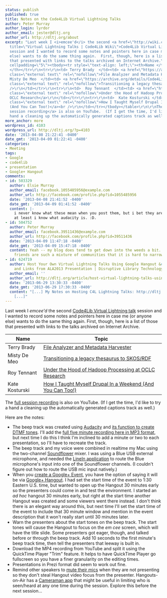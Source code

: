 ```yaml
---
status: publish
published: true
title: Notes on the Code4Lib Virtual Lightning Talks
author: Peter Murray
author_login: lyrdor
author_email: jester@dltj.org
author_url: http://dltj.org/about
excerpt: "Last week I <i>emcee'd</i> the second <a href=\"http://wiki.code4lib.org/index.php/Virtual_Lightning_Talks\"
  title=\"Virtual Lightning Talks | Code4Lib Wiki\">Code4Lib Virtual Lightning talk</a>
  session and I wanted to record some notes and pointers here in case me (or anyone
  else) wants to do the same thing again.  First, though, here is a list of those
  that presented with links to the talks archived on Internet Archive.\r\n\r\n<table
  cellpadding=\"5\"><tbody><tr style=\"text-align: left;\"><th>Name </th><th> Topic
  </th></tr>\r\n<tr>\r\n<td> Terry Brady  </td><td> <a href=\"https://archive.org/details/Code4LibLightningTalksApr2013TerryBrady\"
  class=\"external text\" rel=\"nofollow\">File Analyzer and Metadata Harvester</a>\r\n</td></tr>\r\n<tr>\r\n<td>
  Misty De Meo  </td><td> <a href=\"https://archive.org/details/Code4LibLightningTalksApr2013MistyDeMeo\"
  class=\"external text\" rel=\"nofollow\">Transitioning a legacy thesaurus to SKOS/RDF</a><br
  />\r\n</td></tr>\r\n<tr>\r\n<td>  Roy Tennant  </td><td> <a href=\"https://archive.org/details/Code4LibLightningTalksApr2013RoyTennant\"
  class=\"external text\" rel=\"nofollow\">Under the Hood of Hadoop Processing at
  OCLC Research</a>\r\n</td></tr>\r\n<tr>\r\n<td>  Kate Kosturski </td><td> <a href=\"https://archive.org/details/Code4LibLightningTalksApr2013KateKosturski\"
  class=\"external text\" rel=\"nofollow\">How I Taught Myself Drupal In a Weekend
  (And You Can Too!)</a><br />\r\n</td></tr></tbody></table>\r\n\r\nThe <a href=\"https://www.youtube.com/watch?v=JvsKCDQx9Uo\">full
  session recording</a> is also on YouTube.  (If I get the time, I'd like to try a
  hand a cleaning up the automatically generated captions track as well.)\r\n"
more_anchor: more
wordpress_id: 4103
wordpress_url: http://dltj.org/?p=4103
date: '2013-04-08 21:22:41 -0400'
date_gmt: '2013-04-09 01:22:41 -0400'
categories:
- Meeting
tags:
- Google
- code4lib
- presentation
- Google+ Hangout
comments:
- id: 503329
  author: Elsie Murray
  author_email: facebook.1055485956@example.com
  author_url: http://facebook.com/profile.php?id=1055485956
  date: '2013-04-08 21:41:52 -0400'
  date_gmt: '2013-04-09 01:41:52 -0400'
  content: |-
    i never know what these mean when you post them, but i bet they are really cool!
    at least i know what audacity is. :D.
- id: 504752
  author: Peter Murray
  author_email: facebook.39511436@example.com
  author_url: http://facebook.com/profile.php?id=39511436
  date: '2013-04-09 11:47:18 -0400'
  date_gmt: '2013-04-09 15:47:18 -0400'
  content: Yeah -- my blog does tend to get down into the weeds a bit.  My Facebook
    friends are such a mixture of communities that it is hard to narrow stuff down...
- id: 624719
  author: Host Your Own Virtual Lightning Talks Using Google Hangout &#8212; Slides
    and Links from ALA2013 Presentation | Disruptive Library Technology Jester
  author_email: ''
  author_url: http://dltj.org/article/host-virtual-lightning-talks-using-google-hangout/
  date: '2013-06-29 13:30:33 -0400'
  date_gmt: '2013-06-29 17:30:33 -0400'
  content: "[...] My Notes on Hosting C4L Lightning Talks: http://dltj.org/article/c4l-virtual-lightning-talk-notes/
    [...]"
---
```

Last week I _emcee'd_ the second [Code4Lib Virtual Lightning talk](http://wiki.code4lib.org/index.php/Virtual_Lightning_Talks) session and I wanted to record some notes and pointers here in case me (or anyone else) wants to do the same thing again. 
First, though, here is a list of those that presented with links to the talks archived on Internet Archive.

| Name     | Topic   |
|----------|-------------|
| Terry Brady | [File Analyzer and Metadata Harvester](https://archive.org/details/Code4LibLightningTalksApr2013TerryBrady) |
| Misty De Meo | [Transitioning a legacy thesaurus to SKOS/RDF](https://archive.org/details/Code4LibLightningTalksApr2013MistyDeMeo) |
| Roy Tennant | [Under the Hood of Hadoop Processing at OCLC Research](https://archive.org/details/Code4LibLightningTalksApr2013RoyTennant) | 
| Kate Kosturski | [How I Taught Myself Drupal In a Weekend (And You Can Too!)](https://archive.org/details/Code4LibLightningTalksApr2013KateKosturski) |

The [full session recording](https://www.youtube.com/watch?v=JvsKCDQx9Uo) is also on YouTube. 
(If I get the time, I'd like to try a hand a cleaning up the automatically generated captions track as well.)  

Here are the notes:

* The beep track was created using [Audacity](http://audacity.sourceforge.net/) and [its function to create DTMF tones](http://manual.audacityteam.org/man/Generate_Menu#dtmf). I'll add the [full five minute recording here in MP3 format](https://dltj.org/wp-content/uploads/2013/04/Code4Lib-Virtual-Lightning-Talks-audio-track.mp3), but next time I do this I think I'm inclined to add a minute or two to each presentation, so I'll have to recreate the track.
* The beep track and my voice were combined in realtime my Mac using the two-channel [Soundflower](http://cycling74.com/products/soundflower/) mixer. I was using a Blue USB external microphone, and needed the [LineIn application](http://www.rogueamoeba.com/freebies/) to route the Blue microphone's input into one of the Soundflower channels. (I couldn't figure out how to route the USB mic input natively.)
* When you [create a Google+ Event](https://www.google.com/+/learnmore/events/), you have the option of saying it will be via [Google+ Hangout](https://www.google.com/+/learnmore/hangouts/). I had set the start time of the event to 1:30 Eastern U.S. time, but wanted to open up the Hangout 30 minutes early so the presenters could come in and test the environment. I started an _ad hoc_ hangout 30 minutes early, but right at the start time another Hangout was created and some viewers went there instead. I don't think there is an elegant way around this, but next time I'll set the start time of the event to include that 30 minute window and mention in the event description that it won't really start until 30 minutes later.
* Warn the presenters about the start tones on the beep track. The start tones will cause the Hangout to focus on the _em cee_ screen, which will have the title slide. Some presenters got eager, though, and talked before or through the beep track. Add 10 seconds to the first minute's beep track time, then tell the presenters that leeway is built in.
* Download the MP4 recording from YouTube and split it using the QuickTime Player "Trim" feature. It helps to have QuickTime Player go fullscreen so you have a finer granularity on the editing times.
* Presentations in Prezi format did seem to work out fine.
* Remind other speakers to [mute their mics](https://support.google.com/plus/answer/1254313?hl=en&ref_topic=3008153) when they are not presenting so they don't steal Hangout video focus from the presenter. Hangouts-on-Air has a [Cameraman app](https://support.google.com/plus/answer/2660854?hl=en&ref_topic=2553242) that might be useful in limiting who is seen/heard at any one time during the session. Explore this before the next session...